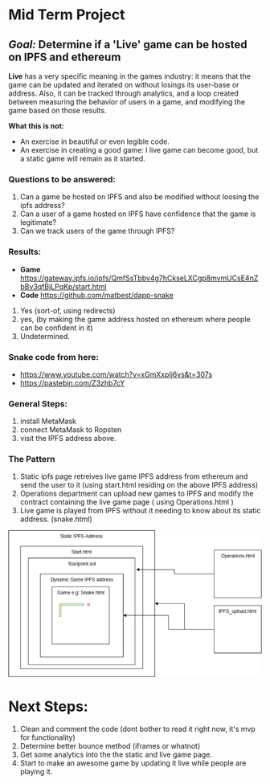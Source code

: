 # Mid Term Project

## _Goal:_ Determine if a 'Live' game can be hosted on IPFS and ethereum

**Live** has a very specific meaning in the games industry: it means that the game can be updated and iterated on without losings its user-base or address. Also, it can be tracked through analytics, and a loop created between measuring the behavior of users in a game, and modifying the game based on those results.

 **What this is not:**
 * An exercise in beautiful or even legible code.
 * An exercise in creating a good game: I live game can become good, but a static game will remain as it started.

### Questions to be answered:
1. Can a game be hosted on IPFS and also be modified without loosing the ipfs address?
1. Can a user of a game hosted on IPFS have confidence that the game is legitimate?
1. Can we track users of the game through IPFS?

### Results:
* **Game** https://gateway.ipfs.io/ipfs/QmfSsTbbv4g7hCkseLXCgp8mvmUCsE4nZbBv3qfBjLPqKp/start.html
* **Code** https://github.com/matbest/dapp-snake

1. Yes (sort-of, using redirects)
1. yes, (by making the game address hosted on ethereum where people can be confident in it)
1. Undetermined.

### Snake code from here:
* https://www.youtube.com/watch?v=xGmXxpIj6vs&t=307s
* https://pastebin.com/Z3zhb7cY

### General Steps:
1. install MetaMask
1. connect MetaMask to Ropsten
1. visit the IPFS address above.

### The Pattern
1. Static ipfs page retreives live game IPFS address from ethereum and send the user to it (using start.html residing on the above IPFS address)
2. Operations department can upload new games to IPFS and modify the contract containing the live game page ( using Operations.html )
3. Live game is played from IPFS without it needing to know about its static address. (snake.html)

![Pattern picture](IPFS%20ethereum%20pattern.png)

# Next Steps:
1. Clean and comment the code (dont bother to read it right now, it's mvp for functionality)
1. Determine better bounce method (iframes or whatnot)
1. Get some analytics into the the static and live game page.
1. Start to make an awesome game by updating it live while people are playing it.
